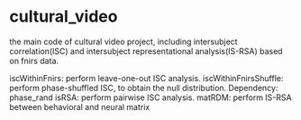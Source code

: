 # cultural_video
the main code of cultural video project, including intersubject correlation(ISC) and intersubject representational analysis(IS-RSA) based on fnirs data.

iscWithinFnirs: perform leave-one-out ISC analysis.
iscWithinFnirsShuffle: perform phase-shuffled ISC, to obtain the null distribution. Dependency: phase_rand
isRSA: perform pairwise ISC analysis.
matRDM: perform IS-RSA between behavioral and neural matrix
